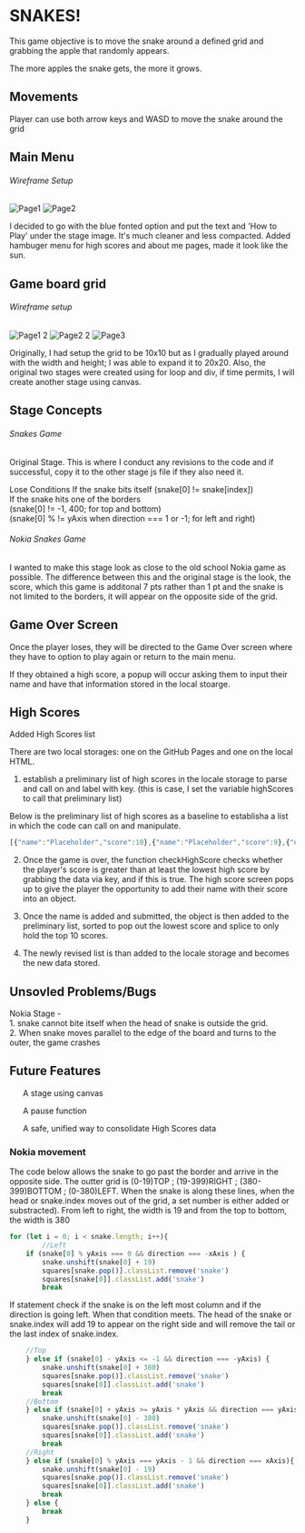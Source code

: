 <h1>SNAKES!</h1>

This game objective is to move the snake around a defined grid and grabbing the apple that randomly appears. 

The more apples the snake gets, the more it grows.

<h2>Movements</h2>
Player can use both arrow keys and WASD to move the snake around the grid

<h2>Main Menu</h2>

<h6>Wireframe Setup</h6>

![Page1](https://user-images.githubusercontent.com/105724406/190867832-c04370f0-d988-46be-989d-71795a08a186.jpg)
![Page2](https://user-images.githubusercontent.com/105724406/190867833-ed47d1a9-965d-486f-bf99-cd4513c505f4.jpg)

I decided to go with the blue fonted option and put the text and 'How to Play' under the stage image.
It's much cleaner and less compacted. Added hambuger menu for high scores and about me pages, made it look like the sun.

<h2>Game board grid</h2>

<h6>Wireframe setup</h6>

![Page1 2](https://user-images.githubusercontent.com/105724406/190867999-16b02ed9-e9d5-4156-ab1e-b350ca5007a8.jpg)
![Page2 2](https://user-images.githubusercontent.com/105724406/190868000-39acae9a-9d38-4bbc-a6a9-dd1c82bc2218.jpg)
![Page3](https://user-images.githubusercontent.com/105724406/190868001-75e78873-f2ac-477a-b476-44312e18b1fa.jpg)

Originally, I had setup the grid to be 10x10 but as I gradually played around with the width and height; I was able to expand it to 20x20. Also, the original two stages were created using for loop and div, if time permits, I will create another stage using canvas.

<h2>Stage Concepts</h2>
<h6>Snakes Game</h6>
Original Stage. This is where I conduct any revisions to the code and if successful, copy it to the other stage js file if they also need it. 

<h7>Lose Conditions</h7>
If the snake bits itself (snake[0] != snake[index])<br>
If the snake hits one of the borders<br> 
(snake[0] != -1, 400; for top and bottom) <br>
(snake[0] % != yAxis when direction === 1 or -1; for left and right)

<h6>Nokia Snakes Game</h6>
I wanted to make this stage look as close to the old school Nokia game as possible. 
The difference between this and the original stage is the look, the score, which this game is additonal 7 pts rather than 1 pt and the snake is not limited to the borders, it will appear on the opposite side of the grid.

<h2>Game Over Screen</h2>
Once the player loses, they will be directed to the Game Over screen where they have to option to play again or return to the main menu.

If they obtained a high score, a popup will occur asking them to input their name and have that information stored in the local stoarge. 

<h2>High Scores</h2>
Added High Scores list 

There are two local storages: one on the GitHub Pages and one on the local HTML.

1. establish a preliminary list of high scores in the locale storage to parse and call on and label with key. (this is case, I set the variable highScores to call that preliminary list)

Below is the preliminary list of high scores as a baseline to establisha a list in which the code can call on and manipulate. 

```javascript
[{"name":"Placeholder","score":10},{"name":"Placeholder","score":9},{"name":"Placeholder","score":8},{"name":"Placeholder","score":7},{"name":"Placeholder","score":6},{"name":"Placeholder","score":5},{"name":"Placeholder","score":4},{"name":"Placeholder","score":3},{"name":"Placeholder","score":2},{"name":"Placeholder","score":1}]
 ```

2. Once the game is over, the function checkHighScore checks whether the player's score is greater than at least the lowest high score by grabbing the data via key, and if this is true. The high score screen pops up to give the player the opportunity to add their name with their score into an object. 

3. Once the name is added and submitted, the object is then added to the preliminary list, sorted to pop out the lowest score and splice to only hold the top 10 scores. 

4. The newly revised list is than added to the locale storage and becomes the new data stored.


<h2>Unsovled Problems/Bugs</h2>
Nokia Stage - </br>
1. snake cannot bite itself when the head of snake is outside the grid. </br>
2. When snake moves parallel to the edge of the board and turns to the outer, the game crashes


<h2>Future Features</h2>
<ul>A stage using canvas</ul>
<ul>A pause function</ul>
<ul>A safe, unified way to consolidate High Scores data</ul>


<h3>Nokia movement</h3>
<p> The code below allows the snake to go past the border and arrive in the opposite side. The outter grid is (0-19)TOP ; (19-399)RIGHT ; (380-399)BOTTOM ; (0-380)LEFT. When the snake is along these lines, when the head or snake.index moves out of the grid, a set number is either added or substracted).
From left to right, the width is 19 and from the top to bottom, the width is 380</p>

```javascript
for (let i = 0; i < snake.length; i++){
        //Left
    if (snake[0] % yAxis === 0 && direction === -xAxis ) { 
        snake.unshift(snake[0] + 19)
        squares[snake.pop()].classList.remove('snake')
        squares[snake[0]].classList.add('snake')
        break
```

If statement check if the snake is on the left most column and if the direction is going left. 
When that condition meets. The head of the snake or snake.index will add 19 to appear on the right side and will remove the tail or the last index of snake.index.

```javascript
    //Top 
    } else if (snake[0] - yAxis <= -1 && direction === -yAxis) {
        snake.unshift(snake[0] + 380)
        squares[snake.pop()].classList.remove('snake')
        squares[snake[0]].classList.add('snake')
        break
    //Bottom
    } else if (snake[0] + yAxis >= yAxis * yAxis && direction === yAxis) {
        snake.unshift(snake[0] - 380)
        squares[snake.pop()].classList.remove('snake')
        squares[snake[0]].classList.add('snake')
        break
    //Right
    } else if (snake[0] % yAxis === yAxis - 1 && direction === xAxis){ 
        snake.unshift(snake[0] - 19)
        squares[snake.pop()].classList.remove('snake')
        squares[snake[0]].classList.add('snake')
        break
    } else {
        break
    }
```

